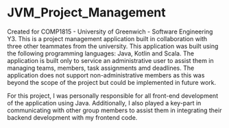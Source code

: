 # JVM_Project_Management

Created for COMP1815 - University of Greenwich - Software Engineering Y3. This is a project management application built in collaboration with three other teammates from the university. 
This application was built using the following programming languages: Java, Kotlin and Scala. 
The application is built only to service an administrative user to assist them in managing teams, members, task assignments amd deadlines.
The application does not support non-administrative members as this was beyond the scope of the project but could be implemented in future work.

For this project, I was personally responsible for all front-end development of the application using Java. Additionally, I also played a key-part in communicating with other group members to assist them in integrating their backend development with my frontend code.
